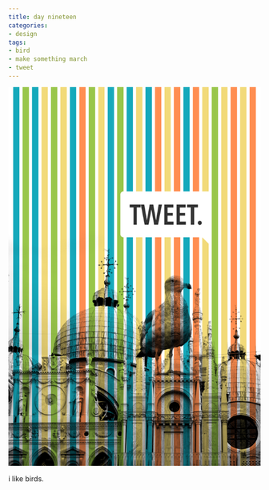 ```yaml
---
title: day nineteen
categories:
- design
tags:
- bird
- make something march
- tweet
---
```


![](03/20130319.png)

i like birds.
